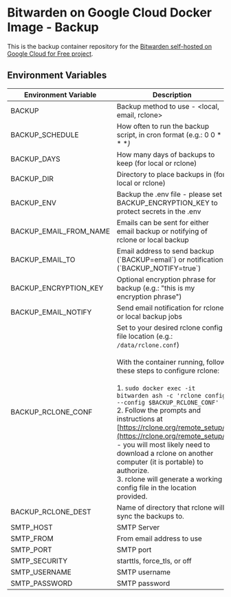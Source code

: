 # Bitwarden on Google Cloud Docker Image - Backup 

This is the backup container repository for the [Bitwarden self-hosted on Google Cloud for Free project](https://github.com/dadatuputi/bitwarden_gcloud).

## Environment Variables

| Environment Variable   | Description                                                                                                                                                                                                                                                                                                                                                                                                                                                                                                                                                                                                     |
| ---------------------- | --------------------------------------------------------------------------------------------------------------------------------------------------------------------------------------------------------------------------------------------------------------------------------------------------------------------------------------------------------------------------------------------------------------------------------------------------------------------------------------------------------------------------------------------------------------------------------------------------------------- |
| BACKUP                 | Backup method to use - <local, email, rclone>                                                                                                                                                                                                                                                                                                                                                                                                                                                                                                                                                                   |
| BACKUP_SCHEDULE        | How often to run the backup script, in cron format (e.g.: 0 0 \* \* \*_)_                                                                                                                                                                                                                                                                                                                                                                                                                                                                                                                                       |
| BACKUP_DAYS            | How many days of backups to keep (for local or rclone)                                                                                                                                                                                                                                                                                                                                                                                                                                                                                                                                                             |
| BACKUP_DIR             | Directory to place backups in (for local or rclone)                                                                                                                                                                                                                                                                                                                                                                                                                                                                                                                                                                |
| BACKUP_ENV             | Backup the .env file - please set BACKUP_ENCRYPTION_KEY to protect secrets in the .env                                                                                                                                                                                                                                                                                                                                                                                                                                                                                                                             |
| BACKUP_EMAIL_FROM_NAME | Emails can be sent for either email backup or notifying of rclone or local backup                                                                                                                                                                                                                                                                                                                                                                                                                                                                                                                                  |
| BACKUP_EMAIL_TO        | Email address to send backup (\`BACKUP=email\`) or notifications (\`BACKUP_NOTIFY=true\`)                                                                                                                                                                                                                                                                                                                                                                                                                                                                                                                       |
| BACKUP_ENCRYPTION_KEY  | Optional encryption phrase for backup (e.g.: "this is my encryption phrase")                                                                                                                                                                                                                                                                                                                                                                                                                                                                                                                                    |
| BACKUP_EMAIL_NOTIFY    | Send email notification for rclone or local backup jobs                                                                                                                                                                                                                                                                                                                                                                                                                                                                                                                                                            |
| BACKUP_RCLONE_CONF     | Set to your desired rclone config file location (e.g.: `/data/rclone.conf`)<br><br>With the container running, follow these steps to configure rclone:<br><br>1.  `sudo docker exec -it bitwarden ash -c 'rclone config --config $BACKUP_RCLONE_CONF'`<br>2.  Follow the prompts and instructions at [https://rclone.org/remote_setup/](https://rclone.org/remote_setup/) - you will most likely need to download a rclone on another computer (it is portable) to authorize.<br>3.  rclone will generate a working config file in the location provided.<br> |
| BACKUP_RCLONE_DEST     | Name of directory that rclone will sync the backups to.<br>                                                                                                                                                                                                                                                                                                                                                                                                                                                                                                                                                     |
| SMTP_HOST              | SMTP Server                                                                                                                                                                                                                                                                                                                                                                                                                                                                                                                                                                                                     |
| SMTP_FROM              | From email address to use                                                                                                                                                                                                                                                                                                                                                                                                                                                                                                                                                                                       |
| SMTP_PORT              | SMTP port                                                                                                                                                                                                                                                                                                                                                                                                                                                                                                                                                                                                       |
| SMTP_SECURITY          | starttls, force_tls, or off                                                                                                                                                                                                                                                                                                                                                                                                                                                                                                                                                                                     |
| SMTP_USERNAME          | SMTP username                                                                                                                                                                                                                                                                                                                                                                                                                                                                                                                                                                                                   |
| SMTP_PASSWORD          | SMTP password                  
